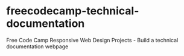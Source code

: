 # freecodecamp-technical-documentation
Free Code Camp Responsive Web Design Projects - Build a technical documentation webpage
